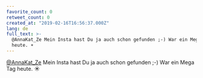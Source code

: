 ```yaml
---
favorite_count: 0
retweet_count: 0
created_at: "2019-02-16T16:56:37.000Z"
lang: de
full_text: >-
  @AnnaKat_Ze Mein Insta hast Du ja auch schon gefunden ;-) War ein Mega Tag
  heute. ☀️
---
```


[@AnnaKat_Ze](https://twitter.com/AnnaKat_Ze) Mein Insta hast Du ja auch schon
gefunden ;-) War ein Mega Tag heute. ☀️
